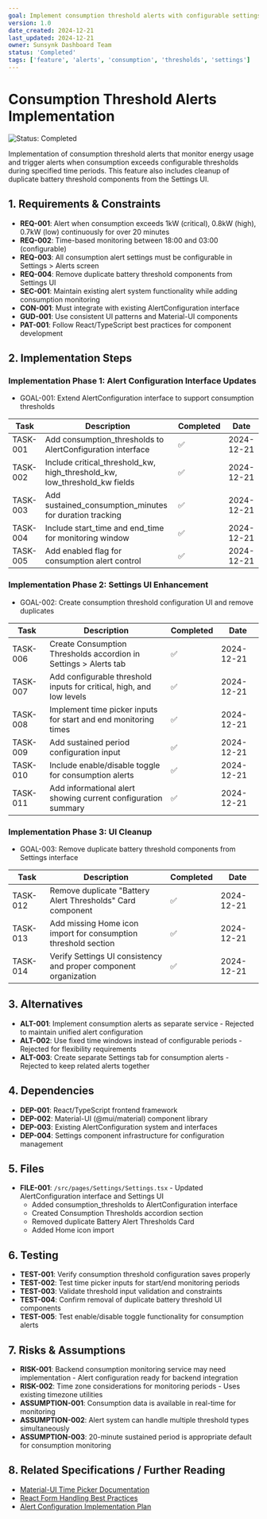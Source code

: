 ```yaml
---
goal: Implement consumption threshold alerts with configurable settings and remove duplicate battery threshold components
version: 1.0
date_created: 2024-12-21
last_updated: 2024-12-21
owner: Sunsynk Dashboard Team
status: 'Completed'
tags: ['feature', 'alerts', 'consumption', 'thresholds', 'settings']
---
```


# Consumption Threshold Alerts Implementation

![Status: Completed](https://img.shields.io/badge/status-Completed-brightgreen)

Implementation of consumption threshold alerts that monitor energy usage and trigger alerts when consumption exceeds configurable thresholds during specified time periods. This feature also includes cleanup of duplicate battery threshold components from the Settings UI.

## 1. Requirements & Constraints

- **REQ-001**: Alert when consumption exceeds 1kW (critical), 0.8kW (high), 0.7kW (low) continuously for over 20 minutes
- **REQ-002**: Time-based monitoring between 18:00 and 03:00 (configurable)
- **REQ-003**: All consumption alert settings must be configurable in Settings > Alerts screen
- **REQ-004**: Remove duplicate battery threshold components from Settings UI
- **SEC-001**: Maintain existing alert system functionality while adding consumption monitoring
- **CON-001**: Must integrate with existing AlertConfiguration interface
- **GUD-001**: Use consistent UI patterns and Material-UI components
- **PAT-001**: Follow React/TypeScript best practices for component development

## 2. Implementation Steps

### Implementation Phase 1: Alert Configuration Interface Updates

- GOAL-001: Extend AlertConfiguration interface to support consumption thresholds

| Task | Description | Completed | Date |
|------|-------------|-----------|------|
| TASK-001 | Add consumption_thresholds to AlertConfiguration interface | ✅ | 2024-12-21 |
| TASK-002 | Include critical_threshold_kw, high_threshold_kw, low_threshold_kw fields | ✅ | 2024-12-21 |
| TASK-003 | Add sustained_consumption_minutes for duration tracking | ✅ | 2024-12-21 |
| TASK-004 | Include start_time and end_time for monitoring window | ✅ | 2024-12-21 |
| TASK-005 | Add enabled flag for consumption alert control | ✅ | 2024-12-21 |

### Implementation Phase 2: Settings UI Enhancement

- GOAL-002: Create consumption threshold configuration UI and remove duplicates

| Task | Description | Completed | Date |
|------|-------------|-----------|------|
| TASK-006 | Create Consumption Thresholds accordion in Settings > Alerts tab | ✅ | 2024-12-21 |
| TASK-007 | Add configurable threshold inputs for critical, high, and low levels | ✅ | 2024-12-21 |
| TASK-008 | Implement time picker inputs for start and end monitoring times | ✅ | 2024-12-21 |
| TASK-009 | Add sustained period configuration input | ✅ | 2024-12-21 |
| TASK-010 | Include enable/disable toggle for consumption alerts | ✅ | 2024-12-21 |
| TASK-011 | Add informational alert showing current configuration summary | ✅ | 2024-12-21 |

### Implementation Phase 3: UI Cleanup

- GOAL-003: Remove duplicate battery threshold components from Settings interface

| Task | Description | Completed | Date |
|------|-------------|-----------|------|
| TASK-012 | Remove duplicate "Battery Alert Thresholds" Card component | ✅ | 2024-12-21 |
| TASK-013 | Add missing Home icon import for consumption threshold section | ✅ | 2024-12-21 |
| TASK-014 | Verify Settings UI consistency and proper component organization | ✅ | 2024-12-21 |

## 3. Alternatives

- **ALT-001**: Implement consumption alerts as separate service - Rejected to maintain unified alert configuration
- **ALT-002**: Use fixed time windows instead of configurable periods - Rejected for flexibility requirements
- **ALT-003**: Create separate Settings tab for consumption alerts - Rejected to keep related alerts together

## 4. Dependencies

- **DEP-001**: React/TypeScript frontend framework
- **DEP-002**: Material-UI (@mui/material) component library
- **DEP-003**: Existing AlertConfiguration system and interfaces
- **DEP-004**: Settings component infrastructure for configuration management

## 5. Files

- **FILE-001**: `/src/pages/Settings/Settings.tsx` - Updated AlertConfiguration interface and Settings UI
  - Added consumption_thresholds to AlertConfiguration interface
  - Created Consumption Thresholds accordion section
  - Removed duplicate Battery Alert Thresholds Card
  - Added Home icon import

## 6. Testing

- **TEST-001**: Verify consumption threshold configuration saves properly
- **TEST-002**: Test time picker inputs for start/end monitoring periods
- **TEST-003**: Validate threshold input validation and constraints
- **TEST-004**: Confirm removal of duplicate battery threshold UI components
- **TEST-005**: Test enable/disable toggle functionality for consumption alerts

## 7. Risks & Assumptions

- **RISK-001**: Backend consumption monitoring service may need implementation - Alert configuration ready for backend integration
- **RISK-002**: Time zone considerations for monitoring periods - Uses existing timezone utilities
- **ASSUMPTION-001**: Consumption data is available in real-time for monitoring
- **ASSUMPTION-002**: Alert system can handle multiple threshold types simultaneously
- **ASSUMPTION-003**: 20-minute sustained period is appropriate default for consumption monitoring

## 8. Related Specifications / Further Reading

- [Material-UI Time Picker Documentation](https://mui.com/x/react-date-pickers/time-picker/)
- [React Form Handling Best Practices](https://react-hook-form.com/get-started)
- [Alert Configuration Implementation Plan](./upgrade-timezone-system-1.md)